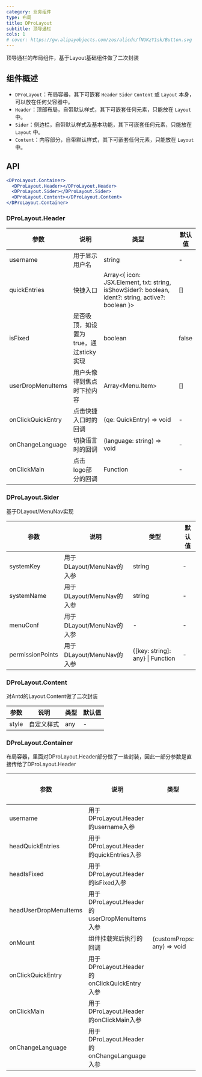 ```yaml
---
category: 业务组件
type: 布局
title: DProLayout
subtitle: 顶导通栏
cols: 1
# cover: https://gw.alipayobjects.com/zos/alicdn/fNUKzY1sk/Button.svg
---
```


顶导通栏的布局组件，基于Layout基础组件做了二次封装

## 组件概述

- `DProLayout`：布局容器，其下可嵌套 `Header` `Sider` `Content` 或 `Layout` 本身，可以放在任何父容器中。
- `Header`：顶部布局，自带默认样式，其下可嵌套任何元素，只能放在 `Layout` 中。
- `Sider`：侧边栏，自带默认样式及基本功能，其下可嵌套任何元素，只能放在 `Layout` 中。
- `Content`：内容部分，自带默认样式，其下可嵌套任何元素，只能放在 `Layout` 中。

## API
```jsx
<DProLayout.Container>
  <DProLayout.Header></DProLayout.Header>
  <DProLayout.Sider></DProLayout.Sider>
  <DProLayout.Content></DProLayout.Content>
</DProLayout.Container>
```

### DProLayout.Header

| 参数 | 说明 | 类型 | 默认值 |
| --- | --- | --- | --- |
| username | 用于显示用户名 | string | - |
| quickEntries | 快捷入口 | Array<{ icon: JSX.Element, txt: string, isShowSider?: boolean, ident?: string, active?: boolean }> | [] |
| isFixed | 是否吸顶，如设置为true，通过sticky实现 | boolean | false |
| userDropMenuItems | 用户头像得到焦点时下拉内容 | Array<Menu.Item> | [] |
| onClickQuickEntry | 点击快捷入口时的回调 | (qe: QuickEntry) => void | - |
| onChangeLanguage | 切换语言时的回调 | (language: string) => void | - |
| onClickMain | 点击logo部分的回调 | Function | - |

### DProLayout.Sider

基于DLayout/MenuNav实现

| 参数 | 说明 | 类型 | 默认值 |
| --- | --- | --- | --- |
| systemKey | 用于DLayout/MenuNav的入参 | string | - |
| systemName | 用于DLayout/MenuNav的入参 | string | - |
| menuConf | 用于DLayout/MenuNav的入参 | - | - |
| permissionPoints | 用于DLayout/MenuNav的入参 | {[key: string]: any} \| Function | - |

### DProLayout.Content

对Antd的Layout.Content做了二次封装

| 参数 | 说明 | 类型 | 默认值 |
| --- | --- | --- | --- |
| style | 自定义样式 | any | - |

### DProLayout.Container

布局容器，里面对DProLayout.Header部分做了一些封装，因此一部分参数是直接传给了DProLayout.Header

| 参数 | 说明 | 类型 | 默认值 |
| --- | --- | --- | --- |
| username | 用于DProLayout.Header的username入参 |
| headQuickEntries | 用于DProLayout.Header的quickEntries入参 |
| headIsFixed | 用于DProLayout.Header的isFixed入参 |
| headUserDropMenuItems | 用于DProLayout.Header的userDropMenuItems入参 |
| onMount | 组件挂载完后执行的回调 | (customProps: any) => void | - |
| onClickQuickEntry | 用于DProLayout.Header的onClickQuickEntry入参
| onClickMain | 用于DProLayout.Header的onClickMain入参
| onChangeLanguage | 用于DProLayout.Header的onChangeLanguage入参

<style>
</style>

